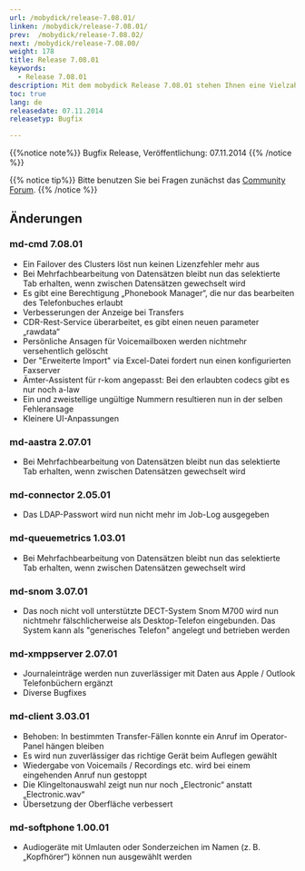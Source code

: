 ```yaml
---
url: /mobydick/release-7.08.01/
linken: /mobydick/release-7.08.01/
prev:  /mobydick/release-7.08.02/
next: /mobydick/release-7.08.00/
weight: 178
title: Release 7.08.01
keywords:
  - Release 7.08.01
description: Mit dem mobydick Release 7.08.01 stehen Ihnen eine Vielzahl an neuen Funtionen zur Verfügung.
toc: true
lang: de
releasedate: 07.11.2014
releasetyp: Bugfix

---
```


{{%notice note%}}
Bugfix Release, Veröffentlichung: 07.11.2014
{{% /notice %}}

{{% notice tip%}}
Bitte benutzen Sie bei Fragen zunächst das [Community Forum](http://community.pascom.net/forum.php "Zu unserem Forum").
{{% /notice %}}

## Änderungen

### md-cmd 7.08.01

*   Ein Failover des Clusters löst nun keinen Lizenzfehler mehr aus
*   Bei Mehrfachbearbeitung von Datensätzen bleibt nun das selektierte Tab erhalten, wenn zwischen Datensätzen gewechselt wird
*   Es gibt eine Berechtigung „Phonebook Manager“, die nur das bearbeiten des Telefonbuches erlaubt
*   Verbesserungen der Anzeige bei Transfers
*   CDR-Rest-Service überarbeitet, es gibt einen neuen parameter „rawdata“
*   Persönliche Ansagen für Voicemailboxen werden nichtmehr versehentlich gelöscht
*   Der "Erweiterte Import" via Excel-Datei fordert nun einen konfigurierten Faxserver
*   Ämter-Assistent für r-kom angepasst: Bei den erlaubten codecs gibt es nur noch a-law
*   Ein und zweistellige ungültige Nummern resultieren nun in der selben Fehleransage
*   Kleinere UI-Anpassungen

### md-aastra 2.07.01

*   Bei Mehrfachbearbeitung von Datensätzen bleibt nun das selektierte Tab erhalten, wenn zwischen Datensätzen gewechselt wird

### md-connector 2.05.01

*   Das LDAP-Passwort wird nun nicht mehr im Job-Log ausgegeben

### md-queuemetrics 1.03.01

*   Bei Mehrfachbearbeitung von Datensätzen bleibt nun das selektierte Tab erhalten, wenn zwischen Datensätzen gewechselt wird

### md-snom 3.07.01

*   Das noch nicht voll unterstützte DECT-System Snom M700 wird nun nichtmehr fälschlicherweise als Desktop-Telefon eingebunden. Das System kann als "generisches Telefon" angelegt und betrieben werden

### md-xmppserver 2.07.01

*   Journaleinträge werden nun zuverlässiger mit Daten aus Apple / Outlook Telefonbüchern ergänzt
*   Diverse Bugfixes

### md-client 3.03.01

*   Behoben: In bestimmten Transfer-Fällen konnte ein Anruf im Operator-Panel hängen bleiben
*   Es wird nun zuverlässiger das richtige Gerät beim Auflegen gewählt
*   Wiedergabe von Voicemails / Recordings etc. wird bei einem eingehenden Anruf nun gestoppt
*   Die Klingeltonauswahl zeigt nun nur noch „Electronic“ anstatt „Electronic.wav“
*   Übersetzung der Oberfläche verbessert

### md-softphone 1.00.01

*   Audiogeräte mit Umlauten oder Sonderzeichen im Namen (z. B. „Kopfhörer“) können nun ausgewählt werden
